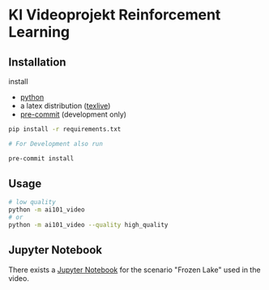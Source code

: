 # KI Videoprojekt Reinforcement Learning

## Installation

install

- [python](https://www.python.org/downloads/)
- a latex distribution ([texlive](https://www.tug.org/texlive/))
- [pre-commit](https://pre-commit.com/) (development only)

```bash
pip install -r requirements.txt

# For Development also run

pre-commit install
```

## Usage

```bash
# low quality
python -m ai101_video 
# or
python -m ai101_video --quality high_quality
```

## Jupyter Notebook

There exists a [Jupyter Notebook](./reinforcement_learning.ipynb) for the scenario "Frozen Lake" used in the video.
